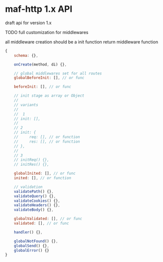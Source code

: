 # maf-http 1.x API

draft api for version 1.x

TODO full customization for middlewares

all middleware creation should be a init function return middleware function

```js
{
    schema: {},

    onCreate(method, di) {},

    // global middlewares set for all routes
    globalBeforeInit: [], // or func

    beforeInit: [], // or func

    // init stage as array or Object
    //
    // variants
    //
    //  1
    // init: [],
    //
    // 2
    // init: {
    //     req: [], // or function
    //     res: [], // or function
    // },
    //
    // 3
    // initReq() {},
    // initRes() {},

    globalInited: [], // or func
    inited: [], // or function

    // validation
    validatePath() {},
    validateQuery() {},
    validateCookies() {},
    validateHeaders() {},
    validateBody() {},

    globalValidated: [], // or func
    validated: [], // or func

    handler() {},

    globalNotFound() {},
    globalSend() {},
    globalError() {}
}
```
